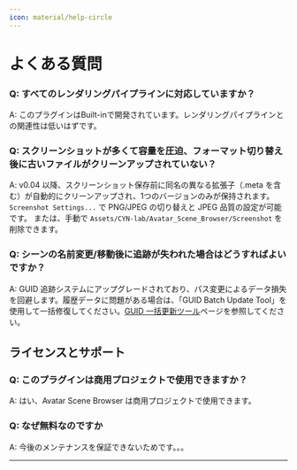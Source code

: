 ```yaml
---
icon: material/help-circle
---
```


# よくある質問

### Q: すべてのレンダリングパイプラインに対応していますか？

A: このプラグインはBuilt-inで開発されています。レンダリングパイプラインとの関連性は低いはずです。

### Q: スクリーンショットが多くて容量を圧迫、フォーマット切り替え後に古いファイルがクリーンアップされていない？

A: v0.04 以降、スクリーンショット保存前に同名の異なる拡張子（.meta を含む）が自動的にクリーンアップされ、1つのバージョンのみが保持されます。`Screenshot Settings...` で PNG/JPEG の切り替えと JPEG 品質の設定が可能です。
または、手動で `Assets/CYN-lab/Avatar_Scene_Browser/Screenshot` を削除できます。

### Q: シーンの名前変更/移動後に追跡が失われた場合はどうすればよいですか？

A: GUID 追跡システムにアップグレードされており、パス変更によるデータ損失を回避します。履歴データに問題がある場合は、「GUID Batch Update Tool」を使用して一括修復してください。[GUID 一括更新ツール](./guid-batch-update-tool.md)ページを参照してください。


## ライセンスとサポート

### Q: このプラグインは商用プロジェクトで使用できますか？

A: はい、Avatar Scene Browser は商用プロジェクトで使用できます。

### Q: なぜ無料なのですか

A: 今後のメンテナンスを保証できないためです。。。

------


